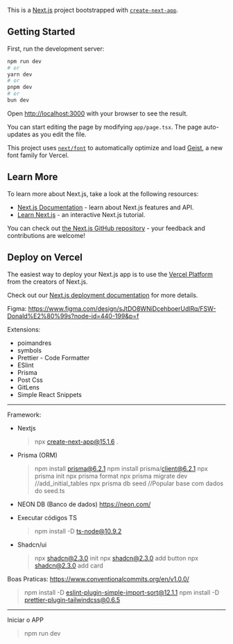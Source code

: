 This is a [Next.js](https://nextjs.org) project bootstrapped with [`create-next-app`](https://nextjs.org/docs/app/api-reference/cli/create-next-app).

## Getting Started

First, run the development server:

```bash
npm run dev
# or
yarn dev
# or
pnpm dev
# or
bun dev
```

Open [http://localhost:3000](http://localhost:3000) with your browser to see the result.

You can start editing the page by modifying `app/page.tsx`. The page auto-updates as you edit the file.

This project uses [`next/font`](https://nextjs.org/docs/app/building-your-application/optimizing/fonts) to automatically optimize and load [Geist](https://vercel.com/font), a new font family for Vercel.

## Learn More

To learn more about Next.js, take a look at the following resources:

- [Next.js Documentation](https://nextjs.org/docs) - learn about Next.js features and API.
- [Learn Next.js](https://nextjs.org/learn) - an interactive Next.js tutorial.

You can check out [the Next.js GitHub repository](https://github.com/vercel/next.js) - your feedback and contributions are welcome!

## Deploy on Vercel

The easiest way to deploy your Next.js app is to use the [Vercel Platform](https://vercel.com/new?utm_medium=default-template&filter=next.js&utm_source=create-next-app&utm_campaign=create-next-app-readme) from the creators of Next.js.

Check out our [Next.js deployment documentation](https://nextjs.org/docs/app/building-your-application/deploying) for more details.

Figma:
https://www.figma.com/design/sJtDO8WNiDcehboerUdlRq/FSW-Donald%E2%80%99s?node-id=440-199&p=f

Extensions:

- poimandres
- symbols
- Prettier - Code Formatter
- ESlint
- Prisma
- Post Css
- GitLens
- Simple React Snippets

---

Framework:

- Nextjs

  > npx create-next-app@15.1.6 .

- Prisma (ORM)

  > npm install prisma@6.2.1
  > npm install prisma/client@6.2.1
  > npx prisma init
  > npx prisma format
  > npx prisma migrate dev //add_initial_tables
  > npx prisma db seed //Popular base com dados do seed.ts

- NEON DB (Banco de dados)
  https://neon.com/

- Executar códigos TS

  > npm install -D ts-node@10.9.2

- Shadcn/ui
  > npx shadcn@2.3.0 init
  > npx shadcn@2.3.0 add button
  > npx shadcn@2.3.0 add card

Boas Praticas:
https://www.conventionalcommits.org/en/v1.0.0/

> npm install -D eslint-plugin-simple-import-sort@12.1.1
> npm install -D prettier-plugin-tailwindcss@0.6.5

---

Iniciar o APP

> npm run dev
